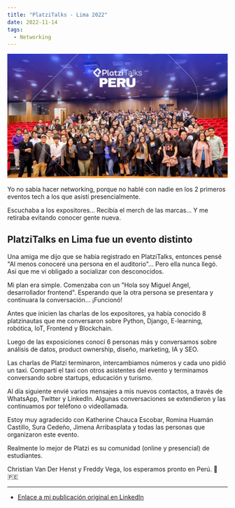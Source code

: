 ```yaml
---
title: "PlatziTalks - Lima 2022"
date: 2022-11-14
tags:
  - Networking
---
```


![PlatziTalks - Lima 2022](images/platzi-talks-lima-2022.jpg)

Yo no sabía hacer networking, porque no hablé con nadie en los 2 primeros eventos tech a los que asistí presencialmente.

Escuchaba a los expositores...
Recibía el merch de las marcas...
Y me retiraba evitando conocer gente nueva.

## PlatziTalks en Lima fue un evento distinto

Una amiga me dijo que se había registrado en PlatziTalks, entonces pensé "Al menos conoceré una persona en el auditorio"... Pero ella nunca llegó. Así que me vi obligado a socializar con desconocidos.

Mi plan era simple. Comenzaba con un "Hola soy Miguel Angel, desarrollador frontend". Esperando que la otra persona se presentara y continuara la conversación... ¡Funcionó!

Antes que inicien las charlas de los expositores, ya había conocido 8 platzinautas que me conversaron sobre Python, Django, E-learning, robótica, IoT, Frontend y Blockchain.

Luego de las exposiciones conocí 6 personas más y conversamos sobre análisis de datos, product ownership, diseño, marketing, IA y SEO.

Las charlas de Platzi terminaron, intercambiamos números y cada uno pidió un taxi. Compartí el taxi con otros asistentes del evento y terminamos conversando sobre startups, educación y turismo.

Al día siguiente envié varios mensajes a mis nuevos contactos, a través de WhatsApp, Twitter y LinkedIn. Algunas conversaciones se extendieron y las continuamos por teléfono o videollamada.

Estoy muy agradecido con Katherine Chauca Escobar, Romina Huamán Castillo, Sura Cedeño, Jimena Arribasplata y todas las personas que organizaron este evento.

Realmente lo mejor de Platzi es su comunidad (online y presencial) de estudiantes.

Christian Van Der Henst y Freddy Vega, los esperamos pronto en Perú. 💚 🇵🇪

---

- [Enlace a mi publicación original en LinkedIn](https://www.linkedin.com/posts/miguel1man_networking-tech-platzitalks-activity-6998272051069210624--AiN?utm_source=share&utm_medium=member_desktop)
